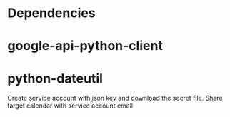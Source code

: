 # Dependencies
#   google-api-python-client
#   python-dateutil

Create service account with json key and download the secret file.
Share target calendar with service account email

